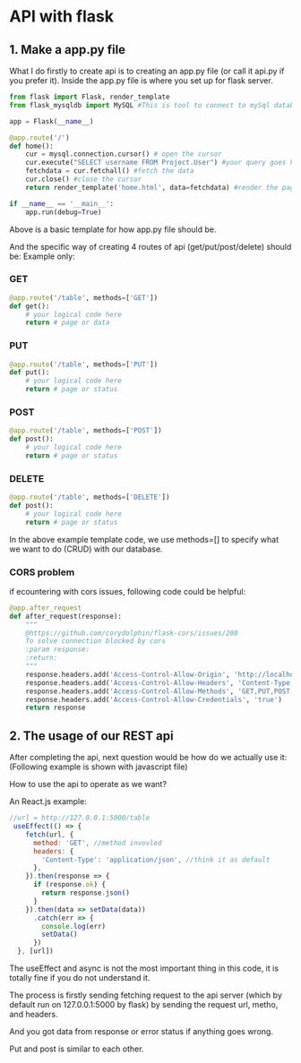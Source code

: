 # API with flask

## 1. Make a app.py file
What I do firstly to create api is to creating an app.py file (or call it api.py if you prefer it). Inside the app.py file is where you set up for flask server.

```py
from flask import Flask, render_template
from flask_mysqldb import MySQL #This is tool to connect to mySql database

app = Flask(__name__)

@app.route('/')
def home():
    cur = mysql.connection.cursor() # open the cursor
    cur.execute("SELECT username FROM Project.User") #your query goes here
    fetchdata = cur.fetchall() #fetch the data
    cur.close() #close the cursor
    return render_template('home.html', data=fetchdata) #render the page

if __name__ == '__main__':
    app.run(debug=True)

```
Above is a basic template for how app.py file should be. 

And the specific way of creating 4 routes of api (get/put/post/delete) should be:
Example only:

### GET
```py
@app.route('/table', methods=['GET'])
def get():
    # your logical code here
    return # page or data
```

### PUT
```py
@app.route('/table', methods=['PUT'])
def put():
    # your logical code here
    return # page or status
```

### POST
```py
@app.route('/table', methods=['POST'])
def post():
    # your logical code here
    return # page or status
```

### DELETE
```py
@app.route('/table', methods=['DELETE'])
def post():
    # your logical code here
    return # page or status
```
In the above example template code, we use methods=[] to specify what we want to do (CRUD) with our database.

### CORS problem
if ecountering with cors issues, following code could be helpful:
```py
@app.after_request
def after_request(response):
    """
    @https://github.com/corydolphin/flask-cors/issues/200
    To solve connection blocked by cors
    :param response:
    :return:
    """
    response.headers.add('Access-Control-Allow-Origin', 'http://localhost:3000')
    response.headers.add('Access-Control-Allow-Headers', 'Content-Type,Authorization')
    response.headers.add('Access-Control-Allow-Methods', 'GET,PUT,POST,DELETE,OPTIONS')
    response.headers.add('Access-Control-Allow-Credentials', 'true')
    return response
```

## 2. The usage of our REST api
After completing the api, next question would be how do we actually use it:
(Following example is shown with javascript file)

How to use the api to operate as we want?

An React.js example:
```javascript
//url = http://127.0.0.1:5000/table
 useEffect(() => {
    fetch(url, {
      method: 'GET', //method invovled 
      headers: {
        'Content-Type': 'application/json', //think it as default
      },
    }).then(response => {
      if (response.ok) {
        return response.json()
      }
    }).then(data => setData(data))
      .catch(err => {
        console.log(err)
        setData()
      })
  }, [url])
```

The useEffect and async is not the most important thing in this code, it is totally fine if you do not understand it.

The process is firstly sending fetching request to the api server (which by default run on 127.0.0.1:5000 by flask) by sending the request url, metho, and headers.

And you got data from response or error status if anything goes wrong.

Put and post is similar to each other.




